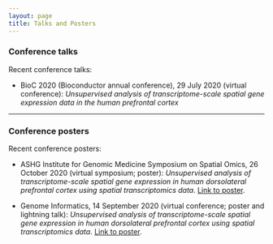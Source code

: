 ```yaml
---
layout: page
title: Talks and Posters
---
```



### Conference talks

Recent conference talks:

- BioC 2020 (Bioconductor annual conference), 29 July 2020 (virtual conference): *Unsupervised analysis of transcriptome-scale spatial gene expression data in the human prefrontal cortex*


---


### Conference posters

Recent conference posters:

- ASHG Institute for Genomic Medicine Symposium on Spatial Omics, 26 October 2020 (virtual symposium; poster): *Unsupervised analysis of transcriptome-scale spatial gene expression in human dorsolateral prefrontal cortex using spatial transcriptomics data*. [Link to poster](https://zenodo.org/record/4110719).

- Genome Informatics, 14 September 2020 (virtual conference; poster and lightning talk): *Unsupervised analysis of transcriptome-scale spatial gene expression in human dorsolateral prefrontal cortex using spatial transcriptomics data*. [Link to poster](https://zenodo.org/record/4110719).


